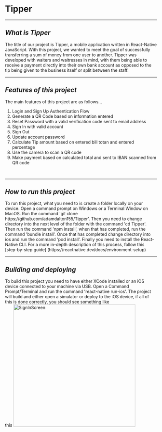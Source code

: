 # Tipper
<hr>
<i><h2>What is Tipper</h2></i>
The title of our project is Tipper, a mobile application written in React-Native JavaScript. With this project, we wanted to meet the goal of successfully 
transferring a sum of money from one user to another. Tipper was developed with waiters and waitresses in mind,
with them being able to receive a payment directly into their own bank account as opposed to the tip being given to the business itself or split between the staff.
<br>
<hr>
<i><h2>Features of this project</h2></i>
The main features of this project are as follows...
<ol>
  <li>Login and Sign Up Authentication Flow</li>
  <li>Generate a QR Code based on information entered</li>
  <li>Reset Password with a valid verification code sent to email address</li>
  <li>Sign In with valid account</li>
  <li>Sign Out</li>
  <li>Update account password</li>
  <li>Calculate Tip amount based on entered bill totan and entered percentage</li>
  <li>Use the camera to scan a QR code</li>
  <li>Make payment based on calculated total and sent to IBAN scanned from QR code</li>
</ol>
<br>
<hr>
<i><h2>How to run this project</h2></i>
To run this project, what you need to is create a folder locally on your device. Open a command prompt on Windows or a Terminal Window on MacOS. Run the command 
'git clone https://github.com/adamdalton155/Tipper'. Then you need to change directory into the next level of the folder with the command 'cd Tipper'. Then 
run the command 'npm install', when that has completed, run the command 'bundle install'. Once that has completed change directory into ios and run the command 'pod install'.
Finally you need to install the React-Native CLI. For a more in-depth description of this process, follow this [step-by-step guide] (https://reactnative.dev/docs/environment-setup)
<br>
<hr>
<i><h2>Building and deploying</h2></i>
To build this project you need to have either XCode installed or an iOS device connected to your machine via USB. Open a Command Prompt/Terminal and run the command 
'react-native run-ios'. The project will build and either open a simulator or deploy to the iOS device, if all of this is done correctly, you should see something like
<br>
this <img width="404" alt="SignInScreen" src="https://user-images.githubusercontent.com/48316441/233995356-65fd7b0c-9472-4479-afe5-4addbec13dee.png">



